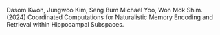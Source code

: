 Dasom Kwon, Jungwoo Kim, Seng Bum Michael Yoo, Won Mok Shim. (2024) Coordinated Computations for Naturalistic Memory Encoding and Retrieval within Hippocampal Subspaces.
